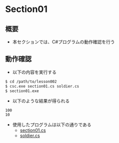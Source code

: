 # Section01

## 概要

- 本セクションでは、C#プログラムの動作確認を行う

## 動作確認

- 以下の内容を実行する

```sh
$ cd /path/to/lesson002
$ csc.exe section01.cs soldier.cs
$ section01.exe
```

- 以下のような結果が得られる

```
100
10
```

- 使用したプログラムは以下の通りである
  - [section01.cs](./section01.cs)
  - [soldier.cs](./soldier.cs)
